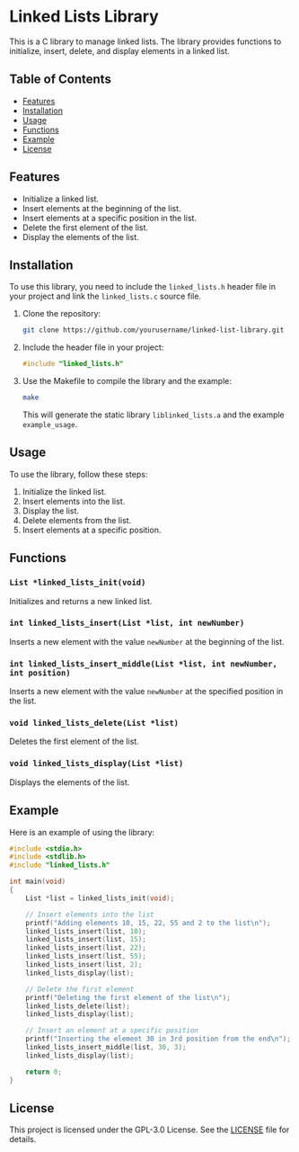 # Linked Lists Library

This is a C library to manage linked lists. The library provides functions to initialize, insert, delete, and display elements in a linked list.

## Table of Contents

- [Features](#features)
- [Installation](#installation)
- [Usage](#usage)
- [Functions](#functions)
- [Example](#example)
- [License](#license)

## Features

- Initialize a linked list.
- Insert elements at the beginning of the list.
- Insert elements at a specific position in the list.
- Delete the first element of the list.
- Display the elements of the list.

## Installation

To use this library, you need to include the `linked_lists.h` header file in your project and link the `linked_lists.c` source file.

1. Clone the repository:

   ```sh
   git clone https://github.com/yourusername/linked-list-library.git
   ```

2. Include the header file in your project:

   ```c
   #include "linked_lists.h"
   ```

3. Use the Makefile to compile the library and the example:

   ```sh
   make
   ```

   This will generate the static library `liblinked_lists.a` and the example `example_usage`.

## Usage

To use the library, follow these steps:

1. Initialize the linked list.
2. Insert elements into the list.
3. Display the list.
4. Delete elements from the list.
5. Insert elements at a specific position.

## Functions

### `List *linked_lists_init(void)`

Initializes and returns a new linked list.

### `int linked_lists_insert(List *list, int newNumber)`

Inserts a new element with the value `newNumber` at the beginning of the list.

### `int linked_lists_insert_middle(List *list, int newNumber, int position)`

Inserts a new element with the value `newNumber` at the specified position in the list.

### `void linked_lists_delete(List *list)`

Deletes the first element of the list.

### `void linked_lists_display(List *list)`

Displays the elements of the list.

## Example

Here is an example of using the library:

```c
#include <stdio.h>
#include <stdlib.h>
#include "linked_lists.h"

int main(void)
{
    List *list = linked_lists_init(void);

    // Insert elements into the list
    printf("Adding elements 10, 15, 22, 55 and 2 to the list\n");
    linked_lists_insert(list, 10);
    linked_lists_insert(list, 15);
    linked_lists_insert(list, 22);
    linked_lists_insert(list, 55);
    linked_lists_insert(list, 2);
    linked_lists_display(list);

    // Delete the first element
    printf("Deleting the first element of the list\n");
    linked_lists_delete(list);
    linked_lists_display(list);

    // Insert an element at a specific position
    printf("Inserting the element 30 in 3rd position from the end\n");
    linked_lists_insert_middle(list, 30, 3);
    linked_lists_display(list);

    return 0;
}
```

## License

This project is licensed under the GPL-3.0 License. See the [LICENSE](LICENSE.txt) file for details.
